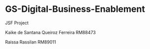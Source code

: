 # GS-Digital-Business-Enablement
JSF Project

Kaike de Santana Queiroz Ferreira
RM88473

Raissa Rassilan
RM89011

